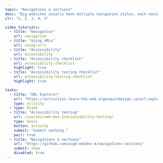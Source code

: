 ```yaml
---
topic: "Navigations & sections"
desc: "Big websites usually have multiple navigation styles, each navigation is a unique design. And different sections that act as secondary navigation driving people to specific locations."
clr: "1, 2, 3, 4, 5"

video_tutorials:
  - title: "Navigation"
    url: navigation
  - title: "Using URLs"
    url: using-urls
  - title: "Accessibility"
    url: accessibility
  - title: "Accessibility checklist"
    url: accessibility-checklist
    highlight: true
  - title: "Accessibility testing checklist"
    url: accessibility-testing-checklist
    highlight: true

tasks:
  - title: "URL Explorer"
    url: "https://activities.learn-the-web.algonquindesign.ca/url-explorer/"
    type: activity
  - type: blank
  - title: "Accessibility testing"
    url: /courses/web-dev-2/accessibility-testing/
    type: basic
    button: activity
    submit: "Submit nothing."
    pair: true
  - title: "Navigations & sections"
    url: "https://github.com/acgd-webdev-4/navigations-sections"
    submit: show
    disabled: true
---
```

